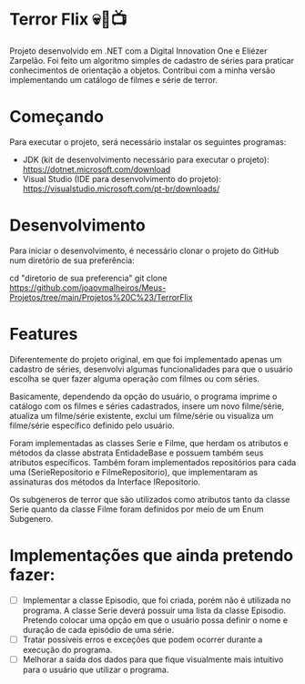 # **Terror Flix** 💀🍿📺

Projeto desenvolvido em .NET com a Digital Innovation One e Eliézer Zarpelão. Foi feito um algoritmo simples de cadastro de séries para praticar conhecimentos de orientação a objetos. Contribui com a minha versão implementando um catálogo de filmes e série de terror.

# **Começando**

Para executar o projeto, será necessário instalar os seguintes programas:
- JDK (kit de desenvolvimento necessário para executar o projeto): https://dotnet.microsoft.com/download
- Visual Studio (IDE para desenvolvimento do projeto): https://visualstudio.microsoft.com/pt-br/downloads/

# **Desenvolvimento**

Para iniciar o desenvolvimento, é necessário clonar o projeto do GitHub num diretório de sua preferência:

cd "diretorio de sua preferencia"
git clone https://github.com/joaovmalheiros/Meus-Projetos/tree/main/Projetos%20C%23/TerrorFlix

# **Features**

Diferentemente do projeto original, em que foi implementado apenas um cadastro de séries, desenvolvi algumas funcionalidades para que o usuário escolha se quer fazer alguma operação com filmes ou com séries.

Basicamente, dependendo da opção do usuário, o programa imprime o catálogo com os filmes e séries cadastrados, insere um novo filme/série, atualiza um filme/série existente, exclui um filme/série ou visualiza um filme/série específico definido pelo usuário.

Foram implementadas as classes Serie e Filme, que herdam os atributos e métodos da classe abstrata EntidadeBase e possuem também seus atributos específicos. Também foram implementados repositórios para cada uma (SerieRepositorio e FilmeRepositorio), que implementaram as assinaturas dos métodos da Interface IRepositorio.

Os subgeneros de terror que são utilizados como atributos tanto da classe Serie quanto da classe Filme foram definidos por meio de um Enum Subgenero.

# **Implementações que ainda pretendo fazer:**
- [ ] Implementar a classe Episodio, que foi criada, porém não é utilizada no programa. A classe Serie deverá possuir uma lista da classe Episodio. Pretendo colocar uma opção em que o usuário possa definir o nome e duração de cada episódio de uma série. 
- [ ] Tratar possíveis erros e exceções que podem ocorrer durante a execução do programa.
- [ ] Melhorar a saída dos dados para que fique visualmente mais intuitivo para o usuário que utilizar o programa.